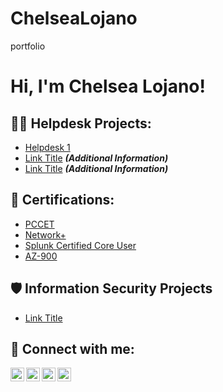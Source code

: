 # ChelseaLojano
portfolio
<h1>Hi, I'm Chelsea Lojano! <a href="https://www.linkedin.com/in/chelsea-lojano-345663210)/"> </a>

<h2>👨‍💻 Helpdesk Projects:</h2>

  - [Helpdesk 1](Link)
  - [Link Title](Link) <b><i>(Additional Information)</b></i>
  - [Link Title](Link) <b><i>(Additional Information)</b></i>

<h2>📜 Certifications:</h2>

  - [PCCET](Link)
  - [Network+](Link)
  - [Splunk Certified Core User](Link)
  - [AZ-900](Link)



<h2>🛡️ Information Security Projects</h2>

 - [Link Title](Link)
  
<h2> 🤳 Connect with me:</h2>

[<img align="left" alt="yourname | YouTube" width="22px" src="https://cdn.jsdelivr.net/npm/simple-icons@v3/icons/youtube.svg" />][youtube]
[<img align="left" alt="yourname | Twitter" width="22px" src="https://cdn.jsdelivr.net/npm/simple-icons@v3/icons/twitter.svg" />][twitter]
[<img align="left" alt="yourname | LinkedIn" width="22px" src="https://cdn.jsdelivr.net/npm/simple-icons@v3/icons/linkedin.svg" />][linkedin]
[<img align="left" alt="yourname | Instagram" width="22px" src="https://cdn.jsdelivr.net/npm/simple-icons@v3/icons/instagram.svg" />][instagram]

[twitter]: https://twitter.com/
[youtube]: https://www.youtube.com/c/
[instagram]: https://www.instagram.com/
[linkedin]: https://linkedin.com/in/jeramiahpoff
